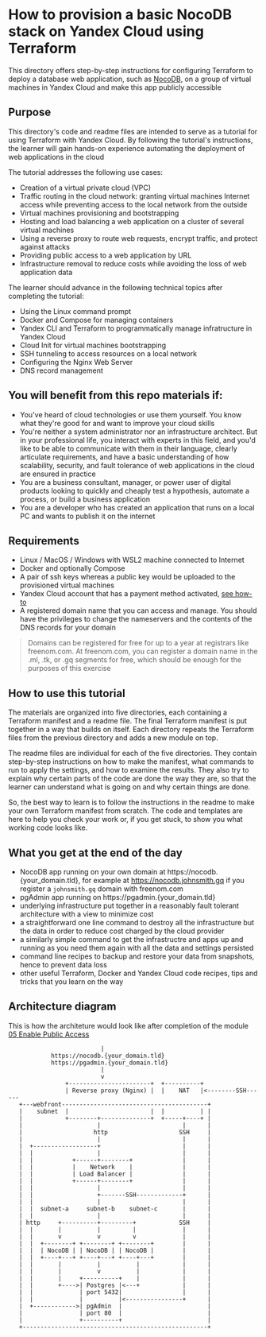 # How to provision a basic NocoDB stack on Yandex Cloud using Terraform
This directory offers step-by-step instructions for configuring Terraform to deploy a database web application, such as [NocoDB](https://www.nocodb.com/), on a group of virtual machines in Yandex Cloud and make this app publicly accessible

## Purpose
This directory's code and readme files are intended to serve as a tutorial for using Terraform with Yandex Cloud. By following the tutorial's instructions, the learner will gain hands-on experience automating the deployment of web applications in the cloud

The tutorial addresses the following use cases:
- Creation of a virtual private cloud (VPC)
- Traffic routing in the cloud network: granting virtual machines Internet access while preventing access to the local network from the outside
- Virtual machines provisioning and bootstrapping
- Hosting and load balancing a web application on a cluster of several virtual machines
- Using a reverse proxy to route web requests, encrypt traffic, and protect against attacks
- Providing public access to a web application by URL
- Infrastructure removal to reduce costs while avoiding the loss of web application data

The learner should advance in the following technical topics after completing the tutorial:
- Using the Linux command prompt
- Docker and Compose for managing containers
- Yandex CLI and Terraform to programmatically manage infratructure in Yandex Cloud
- Cloud Init for virtual machines bootstrapping
- SSH tunneling to access resources on a local network
- Configuring the Nginx Web Server
- DNS record management 

## You will benefit from this repo materials if:
- You've heard of cloud technologies or use them yourself. You know what they're good for and want to improve your cloud skills
- You're neither a system administrator nor an infrastructure architect. But in your professional life, you interact with experts in this field, and you'd like to be able to communicate with them in their language, clearly articulate requirements, and have a basic understanding of how scalability, security, and fault tolerance of web applications in the cloud are ensured in practice
- You are a business consultant, manager, or power user of digital products looking to quickly and cheaply test a hypothesis, automate a process, or build a business application
- You are a developer who has created an application that runs on a local PC and wants to publish it on the internet

## Requirements
- Linux / MacOS / Windows with WSL2 machine connected to Internet
- Docker and optionally Compose
- A pair of ssh keys whereas a public key would be uploaded to the provisioned virtual machines 
- Yandex Cloud account that has a payment method activated, [see how-to](https://cloud.yandex.com/en-ru/docs/billing/operations/create-new-account)
- A registered domain name that you can access and manage. You should have the privileges to change the nameservers and the contents of the DNS records for your domain
> Domains can be registered for free for up to a year at registrars like freenom.com. At freenom.com, you can register a domain name in the .ml, .tk, or .gq segments for free, which should be enough for the purposes of this exercise

## How to use this tutorial
The materials are organized into five directories, each containing a Terraform manifest and a readme file. The final Terraform manifest is put together in a way that builds on itself. Each directory repeats the Terraform files from the previous directory and adds a new module on top.

The readme files are individual for each of the five directories. They contain step-by-step instructions on how to make the manifest, what commands to run to apply the settings, and how to examine the results. They also try to explain why certain parts of the code are done the way they are, so that the learner can understand what is going on and why certain things are done.

So, the best way to learn is to follow the instructions in the readme to make your own Terraform manifest from scratch. The code and templates are here to help you check your work or, if you get stuck, to show you what working code looks like.  

## What you get at the end of the day
- NocoDB app running on your own domain at https://nocodb.{your_domain.tld}, for example at https://nocodb.johnsmith.gq if you register a `johnsmith.gq` domain with freenom.com
- pgAdmin app running on https://pgadmin.{your_domain.tld}
- underlying infrastructure put together in a reasonably fault tolerant architecture with a view to minimize cost 
- a straightforward one line command to destroy  all the infrastructure but the data in order to reduce cost charged by the cloud provider
- a similarly simple command to get the infrastructre and apps up and running as you need them again with all the data and settings persisted 
- command line recipes to backup and restore your data from snapshots, hence to prevent data loss 
- other useful Terraform, Docker and Yandex Cloud code recipes, tips and tricks that you learn on the way    

## Architecture diagram
This is how the architeture would look like after completion of the module [05 Enable Public Access](https://github.com/gdlyan/nocodb-pg-tf/tree/master/05%20Enable%20Public%20Access)
```
                          |                                                   
            https://nocodb.{your_domain.tld}
            https://pgadmin.{your_domain.tld}                                                
                          |                                                   
                          v                                                    
                +-----------------------+  +----------+                                      
                | Reverse proxy (Nginx) |  |    NAT   |<--------SSH------                                       
   +---webfront-----------------------------------------+                          
   |    subnet  |                       |  |          | |                     
   |            +--------+--------------+  +-----+----+ |                     
   |                     |                       |      |                     
   |                    http                    SSH     |                     
   |                     |                       |      |
   |  +------------------+                       |      |
   |  |                  |                       |      |
   |  |           +------+--------+              |      |
   |  |           |    Network    |              |      |                                                               
   |  |           | Load Balancer |              |      |
   |  |           +------+--------+              |      |                     
   |  |                  |                       |      |                     
   |  |                  +-------SSH-------------+      |
   |  |                  |                       |      |                     
   |  |  subnet-a     subnet-b    subnet-c       |      |                     
   |  |                  |                       |      |                     
   | http     +----------+---------+            SSH     |                     
   |  |       |          |         |             |      |                     
   |  |       v          v         v             |      |                     
   |  |  +--------+ +--------+ +--------+        |      |                     
   |  |  | NocoDB | | NocoDB | | NocoDB |        |      |                     
   |  |  +----+---+ +----+---+ +----+---+        |      |                     
   |  |       |          |          |            |      |                     
   |  |       |          v          |            |      |                     
   |  |       |     +----------+    |            |      |                     
   |  |       +---->| Postgres |<---+            |      |                     
   |  |             | port 5432|                 |      |   
   |  |             |          |<----------------+      |
   |  +------------>| pgAdmin  |                        |
   |                | port 80  |                        |                     
   |                +----------+                        |                     
   +----------------------------------------------------+ 
```
